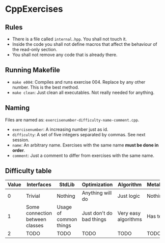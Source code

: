 # CppExercises

## Rules

- There is a file called `internal.hpp`. You shall not touch it.
- Inside the code you shall not define macros that affect the behaviour of the read-only section.
- You shall not remove any code that is already there.

## Running Makefile

- `make e004`: Compiles and runs exercise 004. Replace by any other number. This is the best method.
- `make clean`: Just clean all executables. Not really needed for anything.

## Naming

Files are named as: `exercisenumber-difficulty-name-comment.cpp`.

 - `exercisenumber`: A increasing number just as id.
 - `difficulty`: A set of five integers separated by commas. See next session.
 - `name`: An arbitrary name. Exercises with the same name **must be done in order**.
 - `comment`: Just a comment to differ from exercises with the same name.

## Difficulty table

Value | Interfaces | StdLib | Optimization | Algorithm | MetaProgramming
----- | ---------- | ------ | ------------ | --------- | ----------------
0 | Trivial | Nothing | Anything will do | Just logic | Nothing
1 | Some connection between classes | Usage of common things | Just don't do bad things | Very easy algorithms | Has templates
2 | TODO | TODO | TODO | TODO | TODO
